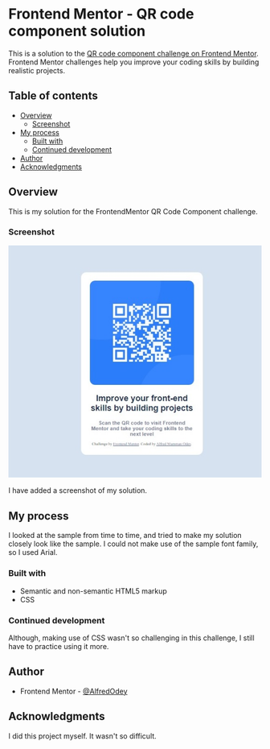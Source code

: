 # Frontend Mentor - QR code component solution

This is a solution to the [QR code component challenge on Frontend Mentor](https://www.frontendmentor.io/challenges/qr-code-component-iux_sIO_H). Frontend Mentor challenges help you improve your coding skills by building realistic projects. 

## Table of contents

- [Overview](#overview)
  - [Screenshot](#screenshot)
- [My process](#my-process)
  - [Built with](#built-with)
  - [Continued development](#continued-development)
- [Author](#author)
- [Acknowledgments](#acknowledgments)

## Overview

This is my solution for the FrontendMentor QR Code Component challenge.

### Screenshot

![](./screenshot.jpg)

I have added a screenshot of my solution.

## My process
I looked at the sample from time to time, and tried to make my solution closely look like the sample.
I could not make use of the sample font family, so I used Arial.

### Built with

- Semantic and non-semantic HTML5 markup
- CSS

### Continued development

Although, making use of CSS wasn't so challenging in this challenge, I still have to practice using it more.

## Author

- Frontend Mentor - [@AlfredOdey](https://www.frontendmentor.io/profile/AlfredOdey)

## Acknowledgments

I did this project myself. It wasn't so difficult.